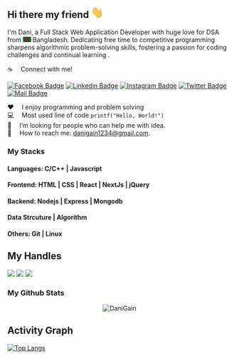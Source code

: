 ## Hi there my friend <img src="assets/hello.gif" width="28px" alt="hi">

I'm Dani, a Full Stack Web Application Developer with huge love for DSA from <img src="assets/bangladesh.png" width="18"/> Bangladesh. Dedicating free time to competitive programming sharpens algorithmic problem-solving skills, fostering a passion for coding challenges and continual learning .

:coffee: &emsp;Connect with me!

[![Facebook Badge](https://img.shields.io/badge/Facebook-1877F2?style=for-the-badge&logo=facebook&logoColor=white)](https://www.facebook.com/kal.dani.31/) [![Linkedin Badge](https://img.shields.io/badge/LinkedIn-0077B5?style=for-the-badge&logo=linkedin&logoColor=white)](https://www.linkedin.com/in/dani-gain/) [![Instagram Badge](https://img.shields.io/badge/Instagram-E4405F?style=for-the-badge&logo=instagram&logoColor=white)](https://www.instagram.com/dani_gain_1/) [![Twitter Badge](https://img.shields.io/badge/Twitter-1DA1F2?style=for-the-badge&logo=twitter&logoColor=white)](https://twitter.com/DaniGain2) [![Mail Badge](https://img.shields.io/badge/Gmail-D14836?style=for-the-badge&logo=gmail&logoColor=white)](mailto:danigain1234@gmail.com)


:hearts: &emsp;I enjoy programming and problem solving <br/>
:computer: &emsp;Most used line of code `printf("Hello, World!")` <br/>
🤔 &emsp;I’m looking for people who can help me with idea.<br/>
:e-mail: &emsp;How to reach me: danigain1234@gmail.com.<br/>


### My Stacks

#### Languages: C/C++ | Javascript

#### Frontend: HTML | CSS | React | NextJs | jQuery 

#### Backend: Nodejs | Express | Mongodb 

####  Data Strcuture | Algorithm 

#### Others: Git | Linux 


## My Handles

 [<img src="https://img.shields.io/badge/DANIGAIN-151515?style=for-the-badge&logo=SVG&logoColor=79740e">](https://profile-summary-for-github.com/user/DANIGAIN) 
 [<img src="https://img.shields.io/badge/codeforces-151515?style=for-the-badge&logo=SVG&logoColor=79740e">](https://codeforces.com/profile/DANI_GAIN) 
 [<img src="https://img.shields.io/badge/leetcode-151515?style=for-the-badge&logo=SVG&logoColor=79740e">](https://leetcode.com/daniGain/) 




### My Github Stats
<p align="center"> <img src="https://github-readme-stats.vercel.app/api?username=DANIGAIN&show_icons=true&count_private=true&theme=dark" alt="DaniGain" />



 <!-- ACTIVITY GRAPH TRACKER -->
 ## Activity Graph
 
 <!--  TOP LANGUAGES STATISTICS -->
 [![Top Langs](https://github-readme-stats.vercel.app/api/top-langs/?username=DANIGAIN&theme=dark&layout=compact&align=right&width=40%)](https://github.com/DANIGAIN/github-readme-stats)
